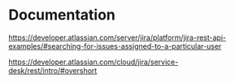 # Documentation

https://developer.atlassian.com/server/jira/platform/jira-rest-api-examples/#searching-for-issues-assigned-to-a-particular-user

https://developer.atlassian.com/cloud/jira/service-desk/rest/intro/#overshort
